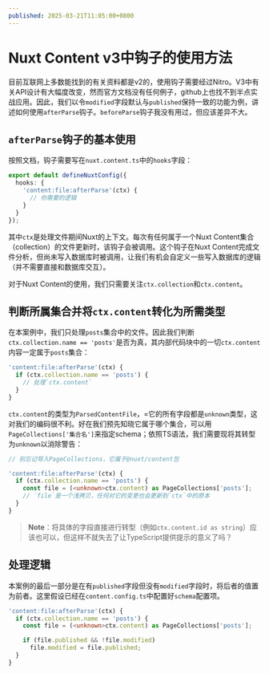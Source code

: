 ```yaml
---
published: 2025-03-21T11:05:00+0800
---
```


# Nuxt Content v3中钩子的使用方法

目前互联网上多数能找到的有关资料都是v2的，使用钩子需要经过Nitro。V3中有关API设计有大幅度改变，然而官方文档没有任何例子，github上也找不到半点实战应用。因此，我们以令`modified`字段默认与`published`保持一致的功能为例，讲述如何使用`afterParse`钩子。`beforeParse`钩子我没有用过，但应该差异不大。

## `afterParse`钩子的基本使用

按照文档，钩子需要写在`nuxt.content.ts`中的`hooks`字段：

```ts
export default defineNuxtConfig({
  hooks: {
    'content:file:afterParse'(ctx) {
      // 你需要的逻辑
    }
  }
});
```

其中`ctx`是处理文件期间Nuxt的上下文。每次有任何属于一个Nuxt Content集合（collection）的文件更新时，该钩子会被调用。这个钩子在Nuxt Content完成文件分析，但尚未写入数据库时被调用，让我们有机会自定义一些写入数据库的逻辑（并不需要直接和数据库交互）。

对于Nuxt Content的使用，我们只需要关注`ctx.collection`和`ctx.content`。

## 判断所属集合并将`ctx.content`转化为所需类型

在本案例中，我们只处理`posts`集合中的文件。因此我们判断`ctx.collection.name == 'posts'`是否为真，其内部代码块中的一切`ctx.content`内容一定属于`posts`集合：

```ts
'content:file:afterParse'(ctx) {
  if (ctx.collection.name == 'posts') {
    // 处理`ctx.content`
  }
}
```

`ctx.content`的类型为`ParsedContentFile`，=它的所有字段都是`unknown`类型，这对我们的编码很不利。好在我们预先知晓它属于哪个集合，可以用`PageCollections['集合名']`来指定schema；依照TS语法，我们需要现将其转型为`unknown`以消除警告：

```ts
// 别忘记导入PageCollections，它属于@nuxt/content包

'content:file:afterParse'(ctx) {
  if (ctx.collection.name == 'posts') {
    const file = (<unknown>ctx.content) as PageCollections['posts'];
    // `file`是一个浅拷贝，任何对它的变更也会更新到`ctx`中的原本
  }
}
```

> **Note**：将具体的字段直接进行转型（例如`ctx.content.id as string`）应该也可以，但这样不就失去了让TypeScript提供提示的意义了吗？

## 处理逻辑

本案例的最后一部分是在有`published`字段但没有`modified`字段时，将后者的值置为前者。这里假设已经在`content.config.ts`中配置好`schema`配置项。

```ts
'content:file:afterParse'(ctx) {
  if (ctx.collection.name == 'posts') {
    const file = (<unknown>ctx.content) as PageCollections['posts'];

    if (file.published && !file.modified)
      file.modified = file.published;
  }
}
```
